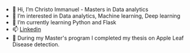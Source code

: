- 👋 Hi, I’m Christo Immanuel - Masters in Data analytics
- 👀 I’m interested in Data analytics, Machine learning, Deep learning
- 🌱 I’m currently learning Python and Flask
- 📫 [Linkedin](https://www.linkedin.com/in/christo-immanuel-059470193/)
- 🔭 During my Master's program I completed my thesis on Apple Leaf Disease detection.

<!---
christo3008/christo3008 is a ✨ special ✨ repository because its `README.md` (this file) appears on your GitHub profile.
You can click the Preview link to take a look at your changes.
--->
